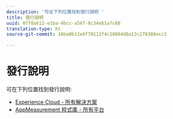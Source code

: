 ```yaml
---
description: '可在下列位置找到發行說明 '
title: 發行說明
uuid: 07f8a612-e1ba-4bcc-a547-8c34eb1a7c88
translation-type: ht
source-git-commit: 16ba0b12e0f70112f4c10804d0a13c278388ecc2

---
```



# 發行說明

可在下列位置找到發行說明:

* [Experience Cloud - 所有解決方案](https://marketing.adobe.com/resources/help/zh_TW/whatsnew/)
* [AppMeasurement 程式庫 - 所有平台](https://marketing.adobe.com/resources/help/zh_TW/sc/appmeasurement/release/)


